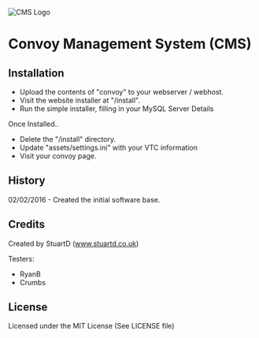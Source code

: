 ![CMS Logo](http://stuartd.co.uk/screenshots/230244201616.png)

# Convoy Management System (CMS)

## Installation
- Upload the contents of "convoy" to your webserver / webhost.
- Visit the website installer at "/install".
- Run the simple installer, filling in your MySQL Server Details

Once Installed..
- Delete the "/install" directory.
- Update "assets/settings.ini" with your VTC information
- Visit your convoy page.

## History

02/02/2016 - Created the initial software base.

## Credits

Created by StuartD (www.stuartd.co.uk)

Testers:
- RyanB
- Crumbs

## License

Licensed under the MIT License (See LICENSE file)

